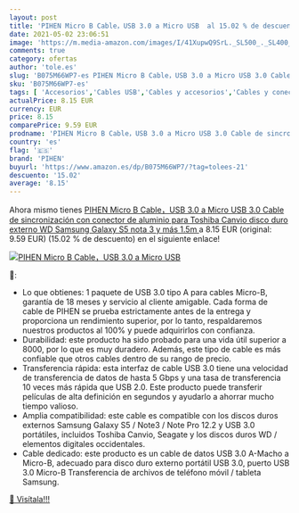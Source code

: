 ```yaml
---
layout: post
title: 'PIHEN Micro B Cable，USB 3.0 a Micro USB  al 15.02 % de descuento'
date: 2021-05-02 23:06:51
image: 'https://m.media-amazon.com/images/I/41XupwQ9SrL._SL500_._SL400_.jpg'
comments: true
category: ofertas
author: 'tole.es'
slug: 'B075M66WP7-es PIHEN Micro B Cable，USB 3.0 a Micro USB 3.0 Cable de...'
sku: 'B075M66WP7-es'
tags: [ 'Accesorios','Cables USB','Cables y accesorios','Cables y conectores','Informática','disco','duro','galaxy','pihen','samsung','toshiba', ]
actualPrice: 8.15 EUR
currency: EUR
price: 8.15
comparePrice: 9.59 EUR
prodname: 'PIHEN Micro B Cable，USB 3.0 a Micro USB 3.0 Cable de sincronización con conector de aluminio para Toshiba Canvio  disco duro externo WD  Samsung Galaxy S5  nota 3 y más  1.5m '
country: 'es'
flag: '🇪🇸'
brand: 'PIHEN'
buyurl: 'https://www.amazon.es/dp/B075M66WP7/?tag=tolees-21'
descuento: '15.02'
average: '8.15'
---
```


Ahora mismo tienes [PIHEN Micro B Cable，USB 3.0 a Micro USB 3.0 Cable de sincronización con conector de aluminio para Toshiba Canvio  disco duro externo WD  Samsung Galaxy S5  nota 3 y más  1.5m ](https://www.amazon.es/dp/B075M66WP7/?tag=tolees-21) a 8.15 EUR (original: 9.59 EUR) (15.02 %  de descuento) en el siguiente enlace!

[![PIHEN Micro B Cable，USB 3.0 a Micro USB ](https://m.media-amazon.com/images/I/41XupwQ9SrL._SL500_._SL400_.jpg)](https://www.amazon.es/dp/B075M66WP7/?tag=tolees-21)

🔎:

- Lo que obtienes: 1 paquete de USB 3.0 tipo A para cables Micro-B, garantía de 18 meses y servicio al cliente amigable. Cada forma de cable de PIHEN se prueba estrictamente antes de la entrega y proporciona un rendimiento superior, por lo tanto, respaldaremos nuestros productos al 100% y puede adquirirlos con confianza.
- Durabilidad: este producto ha sido probado para una vida útil superior a 8000, por lo que es muy duradero. Además, este tipo de cable es más confiable que otros cables dentro de su rango de precio.
- Transferencia rápida: esta interfaz de cable USB 3.0 tiene una velocidad de transferencia de datos de hasta 5 Gbps y una tasa de transferencia 10 veces más rápida que USB 2.0. Este producto puede transferir películas de alta definición en segundos y ayudarlo a ahorrar mucho tiempo valioso.
- Amplia compatibilidad: este cable es compatible con los discos duros externos Samsung Galaxy S5 / Note3 / Note Pro 12.2 y USB 3.0 portátiles, incluidos Toshiba Canvio, Seagate y los discos duros WD / elementos digitales occidentales.
- Cable dedicado: este producto es un cable de datos USB 3.0 A-Macho a Micro-B, adecuado para disco duro externo portátil USB 3.0, puerto USB 3.0 Micro-B Transferencia de archivos de teléfono móvil / tableta Samsung.

[🛒 Visítala!!!](https://www.amazon.es/dp/B075M66WP7/?tag=tolees-21)
